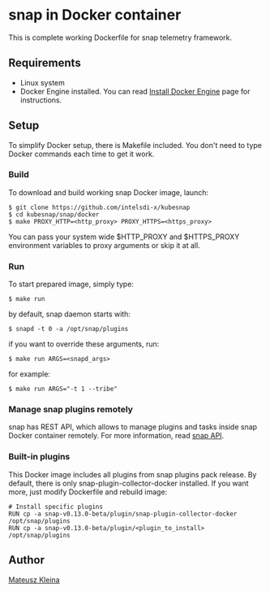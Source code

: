# snap in Docker container

This is complete working Dockerfile for snap telemetry framework.

## Requirements

- Linux system
- Docker Engine installed. You can read [Install Docker Engine](https://docs.docker.com/engine/installation) page for instructions.

## Setup
To simplify Docker setup, there is Makefile included. You don't need to type Docker commands each time to get it work.

### Build
To download and build working snap Docker image, launch:
	
	$ git clone https://github.com/intelsdi-x/kubesnap
	$ cd kubesnap/snap/docker
	$ make PROXY_HTTP=<http_proxy> PROXY_HTTPS=<https_proxy>

You can pass your system wide $HTTP_PROXY and $HTTPS_PROXY environment variables to proxy arguments or skip it at all.

### Run

To start prepared image, simply type:

	$ make run

by default, snap daemon starts with:
	
	$ snapd -t 0 -a /opt/snap/plugins

if you want to override these arguments, run:

	$ make run ARGS=<snapd_args>

for example:

	$ make run ARGS="-t 1 --tribe"

### Manage snap plugins remotely

snap has REST API, which allows to manage plugins and tasks inside snap Docker container remotely. For more information, read [snap API](https://github.com/mkleina/snap/blob/master/docs/REST_API.md#plugin-api).

### Built-in plugins
This Docker image includes all plugins from snap plugins pack release. By default, there is only snap-plugin-collector-docker installed. If you want more, just modify Dockerfile and rebuild image:

	# Install specific plugins
	RUN cp -a snap-v0.13.0-beta/plugin/snap-plugin-collector-docker /opt/snap/plugins
	RUN cp -a snap-v0.13.0-beta/plugin/<plugin_to_install> /opt/snap/plugins

## Author

[Mateusz Kleina](https://github.com/mkleina)
